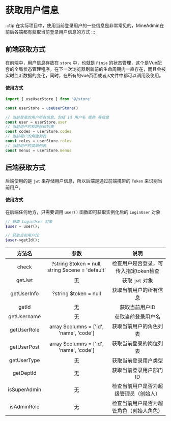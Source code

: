 # 获取用户信息

:::tip
在实际项目中，使用当前登录用户的一些信息是非常常见的，MineAdmin在前后各端都有获取当前登录用户信息的方式
:::
## 前端获取方式
在前端中，用户信息存放在 `store` 中，也就是 `Pinia` 的状态管理，这个是Vue配套的全局状态管理程序，在下一次浏览器刷新前的生命周期内一直存在，而且会被实时监听数据的变化，同时，在所有的vue页面或者js文件中都可以调用及使用。

#### 使用方式
```js
import { useUserStore } from '@/store'

const userStore = useUserStore()

// 当前登录的用户所有信息，包括 id 用户名 昵称 等信息
const user = userStore.user
// 当前用户的权限标识列表
const codes = userStore.codes
// 当前用户的角色列表
const roles = userStore.roles
// 当前用户的菜单列表
const menus = userStore.menus
```

## 后端获取方式

后端使用的是 `jwt` 来存储用户信息，所以后端是通过前端携带的 `Token` 来识别当前用户。

#### 使用方式
在后端任何地方，只需要调用 `user()` 函数即可获取实例化后的 `LoginUser` 对象

```php
// 获取 LoginUser 对象
$user = user();

// 获取当前用户ID
$user->getId();
```

| 方法名 | 参数 | 说明 |
|:---:|:---:|:---:|
| check | ?string $token = null, string $scene = 'default' | 检查用户是否登录，可传入指定token检查 |
| getJwt | 无 | 获取 `jwt` 对象 |
| getUserInfo | ?string $token = null | 获取当前用户的所有信息 |
| getId | 无| 获取当前用户ID |
| getUsername | 无 | 获取当前登录用户名 |
| getUserRole | array $columns = ['id', 'name', 'code'] | 获取当前用户的角色列表 |
| getUserPost | array $columns = ['id', 'name', 'code'] | 获取当前登录的岗位列表 |
| getUserType | 无 | 获取当前登录用户类型 |
| getDeptId | 无 | 获取当前登录用户部门ID |
| isSuperAdmin | 无 | 检查当前用户是否为超级管理员（创始人） |
| isAdminRole | 无 | 检查当前用户是否为超管角色（创始人角色） |